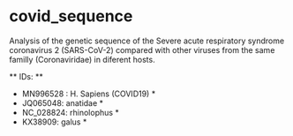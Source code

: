 # covid_sequence

Analysis of the genetic sequence of the Severe acute respiratory syndrome coronavirus 2 (SARS-CoV-2) compared with other viruses from the same familly (Coronaviridae) in diferent hosts.

** IDs: **   
* MN996528 : H. Sapiens (COVID19) *  
* JQ065048: anatidae *  
* NC_028824: rhinolophus *  
* KX38909: galus *
